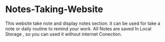 # Notes-Taking-Website
This website take note and display notes section.
it can be used for take a note or daily routine to remind your work.
All Notes are saved In Local Storage , so you can used it without internet Conection.
